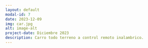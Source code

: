 ```yaml
---
layout: default
modal-id: 7
date: 2023-12-09
img: car.jpg
alt: image-alt
project-date: Diciembre 2023
description: Carro todo terreno a control remoto inalambrico.
---
```




